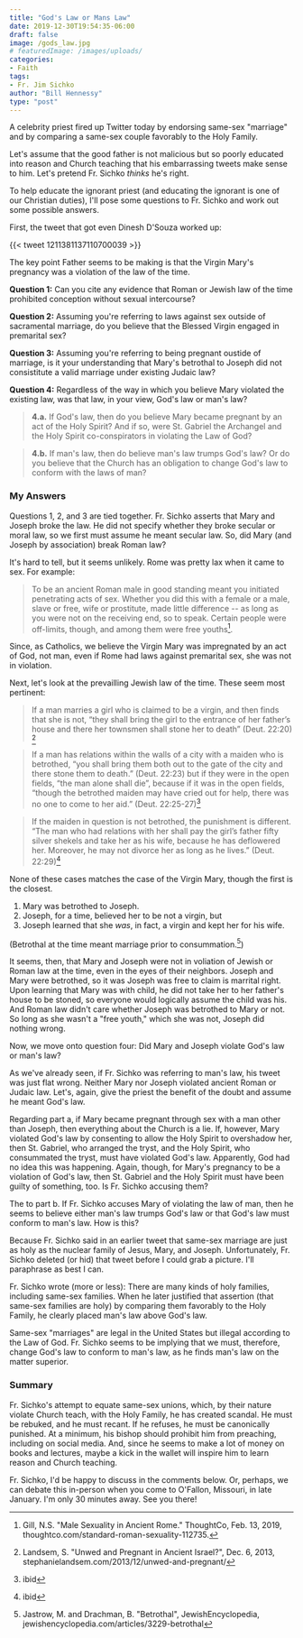 ```yaml
---
title: "God's Law or Mans Law"
date: 2019-12-30T19:54:35-06:00
draft: false
image: /gods_law.jpg
# featuredImage: /images/uploads/
categories:
- Faith
tags:
- Fr. Jim Sichko
author: "Bill Hennessy"
type: "post"
---
```


A celebrity priest fired up Twitter today by endorsing same-sex "marriage" and by comparing a same-sex couple favorably to the Holy Family. 

Let's assume that the good father is not malicious but so poorly educated into reason and Church teaching that his embarrassing tweets make sense to him. Let's pretend Fr. Sichko *thinks* he's right. 

To help educate the ignorant priest (and educating the ignorant is one of our Christian duties), I'll pose some questions to Fr. Sichko and work out some possible answers. 

First, the tweet that got even Dinesh D'Souza worked up:

{{< tweet 1211381137110700039 >}}

The key point Father seems to be making is that the Virgin Mary's pregnancy was a violation of the law of the time. 

**Question 1:** Can you cite any evidence that Roman or Jewish law of the time prohibited conception without sexual intercourse? 

**Question 2:** Assuming you're referring to laws against sex outside of sacramental marriage, do you believe that the Blessed Virgin engaged in premarital sex? 

**Question 3:** Assuming you're referring to being pregnant oustide of marriage, is it your understanding that Mary's betrothal to Joseph did not consistitute a valid marriage under existing Judaic law? 

**Question 4:** Regardless of the way in which you believe Mary violated the existing law, was that law, in your view, God's law or man's law?

> **4.a.** If God's law, then do you believe Mary became pregnant by an act of the Holy Spirit? And if so, were St. Gabriel the Archangel and the Holy Spirit co-conspirators in violating the Law of God? 

> **4.b.** If man's law, then do believe man's law trumps God's law? Or do you believe that the Church has an obligation to change God's law to conform with the laws of man?


### My Answers

Questions 1, 2, and 3 are tied together. Fr. Sichko asserts that Mary and Joseph broke the law. He did not specify whether they broke secular or moral law, so we first must assume he meant secular law. So, did Mary (and Joseph by association) break Roman law?

It's hard to tell, but it seems unlikely. Rome was pretty lax when it came to sex. For example:

> To be an ancient Roman male in good standing meant you initiated penetrating acts of sex. Whether you did this with a female or a male, slave or free, wife or prostitute, made little difference -- as long as you were not on the receiving end, so to speak. Certain people were off-limits, though, and among them were free youths[^1].

Since, as Catholics, we believe the Virgin Mary was impregnated by an act of God, not man, even if Rome had laws against premarital sex, she was not in violation. 

Next, let's look at the prevailling Jewish law of the time. These seem most pertinent:

> If a man marries a girl who is claimed to be a virgin, and then finds that she is not, “they shall bring the girl to the entrance of her father’s house and there her townsmen shall stone her to death” (Deut. 22:20) [^2]

> If a man has relations within the walls of a city with a maiden who is betrothed, “you shall bring them both out to the gate of the city and there stone them to death.” (Deut. 22:23) but if they were in the open fields, “the man alone shall die”, because if it was in the open fields, “though the betrothed maiden may have cried out for help, there was no one to come to her aid.” (Deut. 22:25-27)[^3]

> If the maiden in question is not betrothed, the punishment is different. “The man who had relations with her shall pay the girl’s father fifty silver shekels and take her as his wife, because he has deflowered her. Moreover, he may not divorce her as long as he lives.” (Deut. 22:29)[^4]

None of these cases matches the case of the Virgin Mary, though the first is the closest. 

1. Mary was betrothed to Joseph.
2. Joseph, for a time, believed her to be not a virgin, but
3. Joseph learned that she *was*, in fact, a virgin and kept her for his wife.

(Betrothal at the time meant marriage prior to consummation.[^5])

It seems, then, that Mary and Joseph were not in voliation of Jewish or Roman law at the time, even in the eyes of their neighbors. Joseph and Mary were betrothed, so it was Joseph was free to claim is marrital right. Upon learning that Mary was with child, he did not take her to her father's house to be stoned, so everyone would logically assume the child was his. And Roman law didn't care whether Joseph was betrothed to Mary or not. So long as she wasn't a "free youth," which she was not, Joseph did nothing wrong. 

Now, we move onto question four: Did Mary and Joseph violate God's law or man's law?

As we've already seen, if Fr. Sichko was referring to man's law, his tweet was just flat wrong. Neither Mary nor Joseph violated ancient Roman or Judaic law. Let's, again, give the priest the benefit of the doubt and assume he meant God's law.

Regarding part a, if Mary became pregnant through sex with a man other than Joseph, then everything about the Church is a lie. If, however, Mary violated God's law by consenting to allow the Holy Spirit to overshadow her, then St. Gabriel, who arranged the tryst, and the Holy Spirit, who consummated the tryst, must have violated God's law. Apparently, God had no idea this was happening. Again, though, for Mary's pregnancy to be a violation of God's law, then St. Gabriel and the Holy Spirit must have been guilty of something, too. Is Fr. Sichko accusing them? 

The to part b. If Fr. Sichko accuses Mary of violating the law of man, then he seems to believe either man's law trumps God's law or that God's law must conform to man's law. How is this?

Because Fr. Sichko said in an earlier tweet that same-sex marriage are just as holy as the nuclear family of Jesus, Mary, and Joseph. Unfortunately, Fr. Sichko deleted (or hid) that tweet before I could grab a picture. I'll paraphrase as best I can. 

Fr. Sichko wrote (more or less): There are many kinds of holy families, including same-sex families. When he later justified that assertion (that same-sex families are holy) by comparing them favorably to the Holy Family, he  clearly placed man's law above God's law.

Same-sex "marriages" are legal in the United States but illegal according to the Law of God. Fr. Sichko seems to be implying that we must, therefore, change God's law to conform to man's law, as he finds man's law on the matter superior. 

### Summary

Fr. Sichko's attempt to equate same-sex unions, which, by their nature violate Church teach, with the Holy Family, he has created scandal. He must be rebuked, and he must recant. If he refuses, he must be canonically punished. At a minimum, his bishop should prohibit him from preaching, including on social media. And, since he seems to make a lot of money on books and lectures, maybe a kick in the wallet will inspire him to learn reason and Church teaching.


Fr. Sichko, I'd be happy to discuss in the comments below. Or, perhaps, we can debate this in-person when you come to O'Fallon, Missouri, in late January. I'm only 30 minutes away. See you there!


[^1]: Gill, N.S. "Male Sexuality in Ancient Rome." ThoughtCo, Feb. 13, 2019, thoughtco.com/standard-roman-sexuality-112735.
[^2]: Landsem, S. "Unwed and Pregnant in Ancient Israel?", Dec. 6, 2013, stephanielandsem.com/2013/12/unwed-and-pregnant/
[^3]: ibid
[^4]: ibid
[^5]: Jastrow, M. and Drachman, B. "Betrothal", JewishEncyclopedia, jewishencyclopedia.com/articles/3229-betrothal